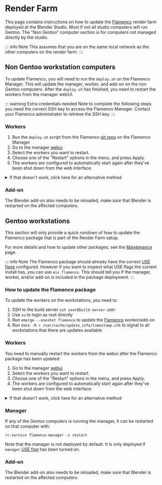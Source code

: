 # Render Farm

This page contains instructions on how to update the [Flamenco](https://flamenco.blender.org/) render farm deployed at the Blender Studio. Most if not all studio computers will run Gentoo. The "Non Gentoo" computer section is for computers not managed directly by the studio.

::: info Note
This assumes that you are on the same local network as the other computers on the render farm.
:::

## Non Gentoo workstation computers

To update Flamenco, you will need to run the `deploy.sh` on the Flamenco Manager.
This will update the manager, worker, and add-on on the non Gentoo computers. 
After the `deploy.sh` has finished, you need to restart the workers from the manager webUI.

::: warning Extra credentials needed
Note to complete the following steps you need the correct SSH key to access the Flamenco Manager. 
Contact your Flamenco administrator to retrieve the SSH key.
:::

### Workers


1. Run the `deploy.sh` script from the Flamenco [git repo](https://projects.blender.org/studio/flamenco) on the Flamenco Manager
2. Go to the manager [webui](http://flamenco.farm.blender/app/workers)
3. Select the workers you want to restart.
4. Choose one of the "Restart" options in the menu, and press Apply.
5. The workers are configured to automatically start again after they've been shut down from the web interface.

<details><summary>If that doesn't work, click here for an alternative method</summary>

::: info How to restart the worker without the manager 
1. ssh into the computer that is having issues restarting the worker
2. Run the following command: `sudo systemctl restart flamenco-worker`
3. Keep an eye on the Flamenco Manager web interface. It should show the worker is offline, and then it should become available again.
:::
</details>

### Add-on

The Blender add-on also needs to be reloaded, make sure that Blender is restarted on the affected computers.

## Gentoo workstations

This section will only provide a quick rundown of how to update the Flamenco package that is part of the Render Farm setup.

For more details and how to update other packages, see the [Maintenance](/gentoo/td/maintaince) page.

::: info Note
The Flamenco package should already have the correct [USE flags](https://wiki.gentoo.org/wiki/Handbook:AMD64/Working/USE) configured.
However if you want to inspect what USE flags the current install has, you can use `eix flamenco`.
This should tell you if the manager, worker, and/or add-on is included in the package deployment.
:::

### How to update the Flamenco package

To update the workers on the workstations, you need to:

1. SSH to the build server `ssh user@build-server-addr`
2. Use `su` to login as root directly
3. Run `emerge --oneshot flamenco` to update the [Flamenco](https://flamenco.blender.org/) worker/add-on
4. Run `date -R > /var/cache/update_info/timestamp.chk` to signal to all workstations that there are updates available

### Workers

You need to manually restart the workers from the webui after the Flamenco package has been updated

1. Go to the manager [webui](http://flamenco.farm.blender/app/workers)
2. Select the workers you want to restart.
3. Choose one of the "Restart" options in the menu, and press Apply.
4. The workers are configured to automatically start again after they've been shut down from the web interface.

<details><summary>If that doesn't work, click here for an alternative method</summary>

::: info How to restart the worker without the manager 
1. ssh into the computer that is having issues restarting the worker and become root
2. Run the following command: `rc-service flamenco-worker -s restart`
3. Keep an eye on the Flamenco Manager web interface. It should show the worker is offline, and then it should become available again.
:::
</details>

### Manager

If any of the Gentoo computers is running the manager, it can be restarted on that computer with:

`rc-service flamenco-manager -s restart`

Note that the manager is not deployed by default. It is only deployed if `manager` [USE flag](https://wiki.gentoo.org/wiki/Handbook:AMD64/Working/USE) has been turned on.

### Add-on

The Blender add-on also needs to be reloaded, make sure that Blender is restarted on the affected computers.
